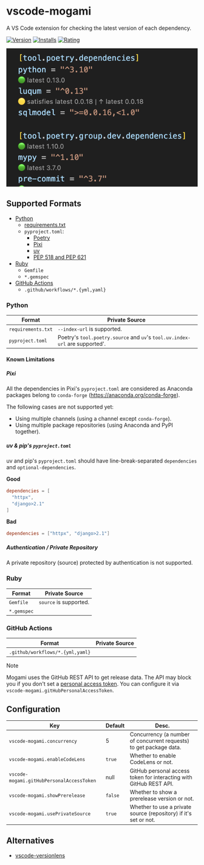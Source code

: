 # vscode-mogami

A VS Code extension for checking the latest version of each dependency.

[![Version](https://vsmarketplacebadges.dev/version-short/ninoseki.vscode-mogami.svg)](https://marketplace.visualstudio.com/items?itemName=ninoseki.vscode-mogami)
[![Installs](https://vsmarketplacebadges.dev/installs-short/ninoseki.vscode-mogami.svg)](https://marketplace.visualstudio.com/items?itemName=ninoseki.vscode-mogami)
[![Rating](https://vsmarketplacebadges.dev/rating-short/ninoseki.vscode-mogami.svg)](https://marketplace.visualstudio.com/items?itemName=ninoseki.vscode-mogami)

![img](https://raw.githubusercontent.com/ninoseki/vscode-mogami/main/screenshots/1.png)

## Supported Formats

- [Python](#python)
  - [requirements.txt](https://pip.pypa.io/en/stable/reference/requirements-file-format/)
  - `pyproject.toml`:
    - [Poetry](https://python-poetry.org/)
    - [Pixi](https://pixi.sh/)
    - [uv](https://docs.astral.sh/uv/)
    - [PEP 518 and PEP 621](https://packaging.python.org/en/latest/specifications/pyproject-toml/)
- [Ruby](#ruby)
  - `Gemfile`
  - `*.gemspec`
- [GitHub Actions](#github-actions)
  - `.github/workflows/*.{yml,yaml}`

### Python

| Format             | Private Source                                                               |
| ------------------ | ---------------------------------------------------------------------------- |
| `requirements.txt` | `--index-url` is supported.                                                  |
| `pyproject.toml`   | Poetry's `tool.poetry.source` and `uv`'s `tool.uv.index-url` are supported'. |

#### Known Limitations

##### Pixi

All the dependencies in Pixi's `pyproject.toml` are considered as Anaconda packages belong to `conda-forge` (https://anaconda.org/conda-forge).

The following cases are not supported yet:

- Using multiple channels (using a channel except `conda-forge`).
- Using multiple package repositories (using Anaconda and PyPI together).

##### uv & pip's `pyproject.toml`

uv and pip's `pyproject.toml` should have line-break-separated `dependencies` and `optional-dependencies`.

**Good**

```toml
dependencies = [
  "httpx",
  "django>2.1"
]
```

**Bad**

```toml
dependencies = ["httpx", "django>2.1"]
```

##### Authentication / Private Repository

A private repository (source) protected by authentication is not supported.

### Ruby

| Format      | Private Source         |
| ----------- | ---------------------- |
| `Gemfile`   | `source` is supported. |
| `*.gemspec` |                        |

### GitHub Actions

| Format                           | Private Source |
| -------------------------------- | -------------- |
| `.github/workflows/*.{yml,yaml}` |                |

> [!NOTE]
> Mogami uses the GitHub REST API to get release data. The API may block you if you don't set a [personal access token](https://docs.github.com/en/authentication/keeping-your-account-and-data-secure/managing-your-personal-access-tokens). You can configure it via `vscode-mogami.gitHubPersonalAccessToken`.

## Configuration

| Key                                       | Default | Desc.                                                              |
| ----------------------------------------- | ------- | ------------------------------------------------------------------ |
| `vscode-mogami.concurrency`               | 5       | Concurrency (a number of concurrent requests) to get package data. |
| `vscode-mogami.enableCodeLens`            | `true`  | Whether to enable CodeLens or not.                                 |
| `vscode-mogami.gitHubPersonalAccessToken` | null    | GitHub personal access token for interacting with GitHub REST API. |
| `vscode-mogami.showPrerelease`            | `false` | Whether to show a prerelease version or not.                       |
| `vscode-mogami.usePrivateSource`          | `true`  | Whether to use a private source (repository) if it's set or not.   |

## Alternatives

- [vscode-versionlens](https://gitlab.com/versionlens/vscode-versionlens)
